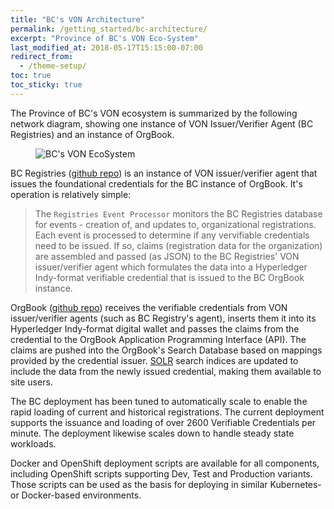 ```yaml
---
title: "BC's VON Architecture"
permalink: /getting_started/bc-architecture/
excerpt: "Province of BC's VON Eco-System"
last_modified_at: 2018-05-17T15:15:00-07:00
redirect_from:
  - /theme-setup/
toc: true
toc_sticky: true
---
```


The Province of BC's VON ecosystem is summarized by the following network diagram, showing one instance of VON Issuer/Verifier Agent (BC Registries) and an instance of OrgBook.

<figure>
  <img src="{{ '/assets/images/BC-Architecture.svg' | relative_url }}" alt="BC's VON EcoSystem ">
</figure>

BC Registries ([github repo](https://github.com/bcgov/von-bc-registries-agent)) is an instance of VON issuer/verifier agent that issues the foundational credentials for the BC instance of OrgBook. It's operation is relatively simple:

> The `Registries Event Processor` monitors the BC Registries database for events - creation of, and updates to, organizational registrations. Each event is processed to determine if any vervifiable credentials need to be issued. If so, claims (registration data for the organization) are assembled and passed (as JSON) to the BC Registries' VON issuer/verifier agent which formulates the data into a Hyperledger Indy-format verifiable credential that is issued to the BC OrgBook instance.

OrgBook ([github repo](https://github.com/bcgov/TheOrgBook)) receives the verifiable credentials from VON issuer/verifier agents (such as BC Registry's agent), inserts them it into its Hyperledger Indy-format digital wallet and passes the claims from the credential to the OrgBook Application Programming Interface (API). The claims are pushed into the OrgBook's Search Database based on mappings provided by the credential issuer. [SOLR](http://lucene.apache.org/solr/) search indices are updated to include the data from the newly issued credential, making them available to site users.

The BC deployment has been tuned to automatically scale to enable the rapid loading of current and historical registrations. The current deployment supports the issuance and loading of over 2600 Verifiable Credentials per minute. The deployment likewise scales down to handle steady state workloads.

Docker and OpenShift deployment scripts are available for all components, including OpenShift scripts supporting Dev, Test and Production variants. Those scripts can be used as the basis for deploying in similar Kubernetes- or Docker-based environments.